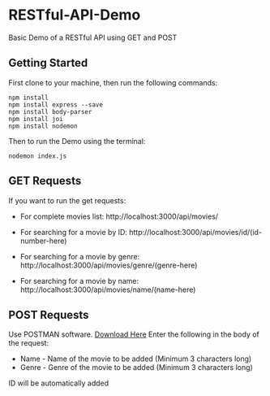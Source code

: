 # RESTful-API-Demo
Basic Demo of a RESTful API using GET and POST

## Getting Started

First clone to your machine, then run the following commands:

```
npm install
npm install express --save
npm install body-parser
npm install joi
npm install nodemon
```

Then to run the Demo using the terminal:

```
nodemon index.js
```
## GET Requests

If you want to run the get requests:

* For complete movies list:
http://localhost:3000/api/movies/

* For searching for a movie by ID:
http://localhost:3000/api/movies/id/(id-number-here)

* For searching for a movie by genre:
http://localhost:3000/api/movies/genre/(genre-here)

* For searching for a movie by name:
http://localhost:3000/api/movies/name/(name-here)

## POST Requests
Use POSTMAN software. [Download Here](https://www.getpostman.com/downloads)
Enter the following in the body of the request:

- Name - Name of the movie to be added (Minimum 3 characters long)
- Genre - Genre of the movie to be added (Minimum 3 characters long)

ID will be automatically added
